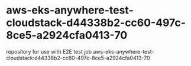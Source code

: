 # aws-eks-anywhere-test-cloudstack-d44338b2-cc60-497c-8ce5-a2924cfa0413-70
repository for use with E2E test job aws-eks-anywhere-test-cloudstack:d44338b2-cc60-497c-8ce5-a2924cfa0413-70
